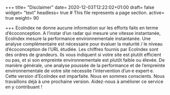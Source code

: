 +++
title= "Disclaimer"
date= 2020-12-03T12:22:02+01:00
draft= false
widget= "text"
headless= true  # This file represents a page section.
active= true
weight= 90

+++
EcoIndex ne donne aucune information sur les efforts faits en terme d’écoconception.
A l’instar d’un radar qui mesure une vitesse instantanée, EcoIndex mesure la performance environnementale instantanée.
Une analyse complémentaire est nécessaire pour évaluer la maturité / le niveau d’écoconception de l’URL étudiée.
Les chiffres fournis par EcoIndex sont des ordres de grandeurs. Ils vous indiquent si votre site est plutôt efficient ou pas,
et si son empreinte environnementale est plutôt faible ou élevée. De manière générale, une analyse poussée de la performance et de l’empreinte environnementale de votre site nécessite l’intervention d’un·e expert·e.
Cette version d’EcoIndex est imparfaite. Nous en sommes conscients. Nous travaillons déjà à une prochaine version.
Aidez-nous à améliorer ce service en y contribuant !

